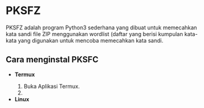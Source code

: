 <h1>PKSFZ</h1>
<p>PKSFZ adalah program Python3 sederhana yang dibuat untuk memecahkan kata sandi file ZIP menggunakan wordlist (daftar yang berisi kumpulan kata-kata yang digunakan untuk mencoba memecahkan kata sandi.</p>
<h2>Cara menginstal PKSFC</h2>
<ul>
    <li><b>Termux</b></li>
    <ol>
        <li>Buka Aplikasi Termux.<li>
    </ol>
    <li><b>Linux</b></li>
</ul>
